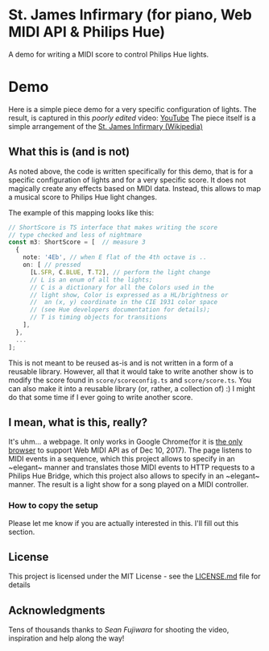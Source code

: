 # St. James Infirmary (for piano, Web MIDI API & Philips Hue) 

A demo for writing a MIDI score to control Philips Hue lights. 

# Demo

Here is a simple piece demo for a very specific configuration of lights.
The result, is captured in this *poorly edited* video: [YouTube](https://www.youtube.com/watch?v=xJ2nlYEM9ug)
The piece itself is a simple arrangement of the
[St. James Infirmary (Wikipedia)](https://en.wikipedia.org/wiki/St._James_Infirmary_Blues)
 

## What this is (and is not)

As noted above, the code is written specifically for this demo, that is for a specific configuration of lights and for a
very specific score. It does not magically create any effects based on MIDI data. Instead, this allows to map a musical
score to Philips Hue light changes.

The example of this mapping looks like this:

```typescript
// ShortScore is TS interface that makes writing the score
// type checked and less of nightmare
const m3: ShortScore = [  // measure 3
  {
    note: '4Eb', // when E flat of the 4th octave is ..
    on: [ // pressed
      [L.SFR, C.BLUE, T.T2], // perform the light change
      // L is an enum of all the lights;
      // C is a dictionary for all the Colors used in the
      // light show, Color is expressed as a HL/brightness or
      //  an (x, y) coordinate in the CIE 1931 color space
      // (see Hue developers documentation for details); 
      // T is timing objects for transitions
    ],
  },
  ...
];
```

This is not meant to be reused as-is and is not written in a form of a reusable library. However,
all that it would take to write another show is to modify the score found in `score/scoreconfig.ts` and
`score/score.ts`. You can also make it into a reusable library (or, rather, a collection of) :)
I might do that some time if I ever going to write another score.

## I mean, what is this, really?

It's uhm... a webpage. It only works in Google Chrome(for it is [the only browser](https://caniuse.com/#feat=midi) to
support Web MIDI API as of Dec 10, 2017).
The page listens to MIDI events in a sequence, which this project allows to specify in an ~elegant~ manner and
translates those MIDI events to HTTP requests to a Philips Hue Bridge, which this project also allows to specify
in an ~elegant~ manner. The result is a light show for a song played on a MIDI controller.     

### How to copy the setup

Please let me know if you are actually interested in this. I'll fill out this section.  

## License

This project is licensed under the MIT License - see the [LICENSE.md](LICENSE.md) file for details

## Acknowledgments

Tens of thousands thanks to *Sean Fujiwara* for shooting the video, inspiration and help along the way! 

